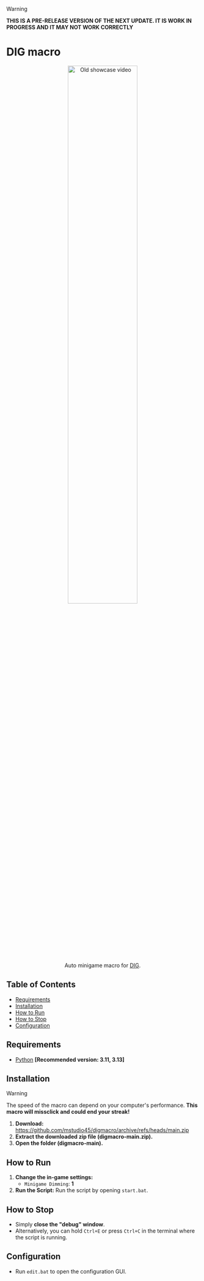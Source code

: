 > [!WARNING]
> **THIS IS A PRE-RELEASE VERSION OF THE NEXT UPDATE. IT IS WORK IN PROGRESS AND IT MAY NOT WORK CORRECTLY**

# DIG macro
<p align="center">
    <img width="60%" src="https://raw.githubusercontent.com/mstudio45/digmacro/refs/heads/storage/showcase-v2.gif" alt="Old showcase video"> <br />
    Auto minigame macro for <a href="https://www.roblox.com/games/126244816328678/DIG" target="_blank">DIG</a>.
</p>

## Table of Contents
* [Requirements](#requirements)
* [Installation](#installation)
* [How to Run](#how-to-run)
* [How to Stop](#how-to-stop)
* [Configuration](#configuration)

## Requirements
 * [Python](https://www.python.org/) **[Recommended version: 3.11, 3.13]**

## Installation
> [!WARNING]
> The speed of the macro can depend on your computer's performance. **This macro will missclick and could end your streak!**

1. **Download:** https://github.com/mstudio45/digmacro/archive/refs/heads/main.zip
2. **Extract the downloaded zip file (digmacro-main.zip).**
3. **Open the folder (digmacro-main).**

## How to Run
1.  **Change the in-game settings:**
    * `Minigame Dimming`: **1**
2.  **Run the Script:**
    Run the script by opening `start.bat`.

## How to Stop
  * Simply **close the "debug" window**.
  * Alternatively, you can hold `Ctrl+E` or press `Ctrl+C` in the terminal where the script is running.

## Configuration
  * Run `edit.bat` to open the configuration GUI.
